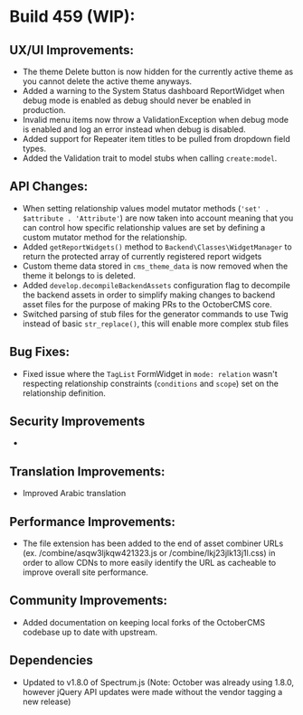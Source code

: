 # Build 459 (WIP):

## UX/UI Improvements:
- The theme Delete button is now hidden for the currently active theme as you cannot delete the active theme anyways.
- Added a warning to the System Status dashboard ReportWidget when debug mode is enabled as debug should never be enabled in production.
- Invalid menu items now throw a ValidationException when debug mode is enabled and log an error instead when debug is disabled.
- Added support for Repeater item titles to be pulled from dropdown field types.
- Added the Validation trait to model stubs when calling `create:model`.

## API Changes:
- When setting relationship values model mutator methods (`'set' . $attribute . 'Attribute'`) are now taken into account meaning that you can control how specific relationship values are set by defining a custom mutator method for the relationship.
- Added `getReportWidgets()` method to `Backend\Classes\WidgetManager` to return the protected array of currently registered report widgets
- Custom theme data stored in `cms_theme_data` is now removed when the theme it belongs to is deleted.
- Added `develop.decompileBackendAssets` configuration flag to decompile the backend assets in order to simplify making changes to backend asset files for the purpose of making PRs to the OctoberCMS core.
- Switched parsing of stub files for the generator commands to use Twig instead of basic `str_replace()`, this will enable more complex stub files

## Bug Fixes:
- Fixed issue where the `TagList` FormWidget in `mode: relation` wasn't respecting relationship constraints (`conditions` and `scope`) set on the relationship definition.

## Security Improvements
-

## Translation Improvements:
- Improved Arabic translation

## Performance Improvements:
- The file extension has been added to the end of asset combiner URLs (ex. /combine/asqw3ljkqw421323.js or /combine/lkj23jlk13j1l.css) in order to allow CDNs to more easily identify the URL as cacheable to improve overall site performance.

## Community Improvements:
- Added documentation on keeping local forks of the OctoberCMS codebase up to date with upstream.

## Dependencies
- Updated to v1.8.0 of Spectrum.js (Note: October was already using 1.8.0, however jQuery API updates were made without the vendor tagging a new release)